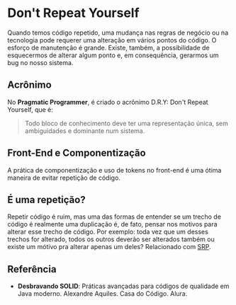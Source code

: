 # Don't Repeat Yourself

Quando temos código repetido, uma mudança nas regras de negócio ou na tecnologia pode requerer uma alteração em vários pontos do código. O esforço de manutenção é grande. Existe, também, a possibilidade de esquecermos de alterar algum ponto e, em consequência, gerarmos um bug no nosso sistema.

## Acrônimo

No **Pragmatic Programmer**, é criado o acrônimo D.R.Y: Don't Repeat Yourself, que é:

> Todo bloco de conhecimento deve ter uma representação única, sem ambiguidades e dominante num sistema.

## Front-End e Componentização

A prática de componentização e uso de tokens no front-end é uma ótima maneira de evitar repetição de código.

## É uma repetição?

Repetir código é ruim, mas uma das formas de entender se um trecho de código é realmente uma duplicação é, de fato, pensar nos motivos para alterar esse trecho de código. Por exemplo: toda vez que um desses trechos for alterado, todos os outros deverão ser alterados também ou existe um mótivo pra alterar apenas um deles? Relacionado com [SRP](./solid/srp.md).

## Referência

- **Desbravando SOLID**: Práticas avançadas para códigos de qualidade em Java moderno. Alexandre Aquiles. Casa do Código. Alura.
